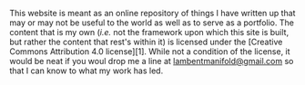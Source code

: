 This website is meant as an online repository of things I have written up that may or may not be useful to the world as well as to serve as a portfolio. The content that is my own (<em>i.e.</em> not the framework upon which this site is built, but rather the content that rest's within it) is licensed under the [Creative Commons Attribution 4.0 license][1]. While not a condition of the license, it would be neat if you woul drop me a line at lambentmanifold@gmail.com so that I can know to what my work has led.

